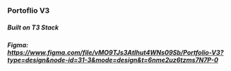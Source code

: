 ### Portoflio V3

##### Built on T3 Stack

##### Figma: https://www.figma.com/file/vMO9TJs3AtIhut4WNs09Sb/Portfolio-V3?type=design&node-id=31-3&mode=design&t=6nme2uz6tzms7N7P-0